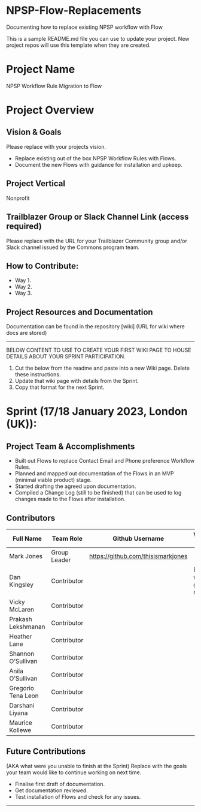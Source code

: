 # NPSP-Flow-Replacements
Documenting how to replace existing NPSP workflow with Flow

This is a sample README.md file you can use to update your project. New project repos will use this template when they are created.

# Project Name
NPSP Workflow Rule Migration to Flow

# Project Overview
## Vision & Goals
Please replace with your projects vision.
* Replace existing out of the box NPSP Workflow Rules with Flows.
* Document the new Flows with guidance for installation and upkeep.

## Project Vertical
Nonprofit

## Trailblazer Group or Slack Channel Link (access required)
Please replace with the URL for your Trailblazer Community group and/or Slack channel issued by the Commons program team.

## How to Contribute:
- Way 1.
- Way 2. 
- Way 3. 

## Project Resources and Documentation
Documentation can be found in the repository [wiki] (URL for wiki where docs are stored)


***
BELOW CONTENT TO USE TO CREATE YOUR FIRST WIKI PAGE TO HOUSE DETAILS ABOUT YOUR SPRINT PARTICIPATION. 
1. Cut the below from the readme and paste into a new Wiki page. Delete these instructions.
2. Update that wiki page with details from the Sprint. 
3. Copy that format for the next Sprint.

# Sprint (17/18 January 2023, London (UK)): 
## Project Team & Accomplishments
* Built out Flows to replace Contact Email and Phone preference Workflow Rules.
* Planned and mapped out documentation of the Flows in an MVP (minimal viable product) stage.
* Started drafting the agreed upon documentation.
* Compiled a Change Log (still to be finished) that can be used to log changes made to the Flows after installation.

## Contributors

Full Name            | Team Role     | Github Username                                    | Working Group? 
------------         | ------------- | -------------                                      |-------------   
Mark Jones   | Group Leader  | https://github.com/thisismarkjones    | 
Dan Kingsley   | Contributor   |                                                    | Enter working group name
Vicky McLaren   | Contributor | |
Prakash Lekshmanan   | Contributor | |
Heather Lane   | Contributor | |
Shannon O’Sullivan   | Contributor | |
Anila O’Sullivan   | Contributor | |
Gregorio Tena Leon   | Contributor | |
Darshani Liyana   | Contributor | |
Maurice Kollewe   | Contributor | |

## Future Contributions 
(AKA what were you unable to finish at the Sprint)
Replace with the goals your team would like to continue working on next time.

* Finalise first draft of documentation.
* Get documentation reviewed.
* Test installation of Flows and check for any issues.

***

